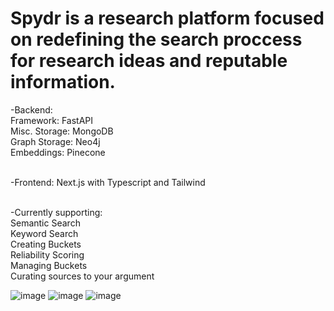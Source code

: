  # Spydr is a research platform focused on redefining the search proccess for research ideas and reputable information.
-Backend: <br>
     Framework: FastAPI<br>
     Misc. Storage: MongoDB<br>
     Graph Storage: Neo4j<br>
     Embeddings: Pinecone<br><br>
     
-Frontend: Next.js with Typescript and Tailwind<br><br>

-Currently supporting: <br>
Semantic Search<br>
Keyword Search<br>
Creating Buckets<br>
Reliability Scoring<br>
Managing Buckets<br>
Curating sources to your argument<br>

![image](https://github.com/user-attachments/assets/6d385351-0c9d-46bc-a3db-02d6d85f6d7f)
![image](https://github.com/user-attachments/assets/acb65a3a-6d6b-41a0-a37c-0879f7efec61)
![image](https://github.com/user-attachments/assets/970d6fa5-3f37-4715-a334-1f200761ec29)



